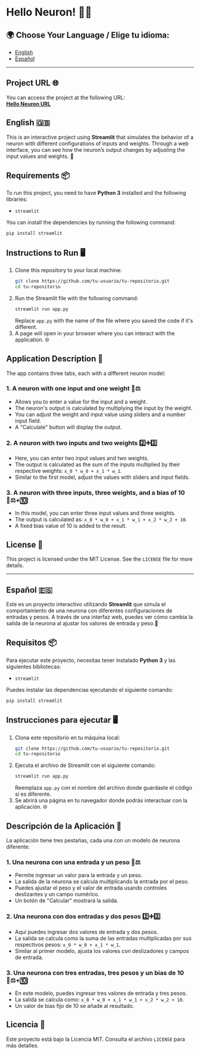 # Hello Neuron! 🌟🤖

## 🌍 Choose Your Language / Elige tu idioma:
- [English](#english-)
- [Español](#español-)

---

## Project URL 🌐

You can access the project at the following URL:  
[**Hello Neuron URL**](https://hola-neurona-dmc.streamlit.app/)

## English 🇬🇧

This is an interactive project using **Streamlit** that simulates the behavior of a neuron with different configurations of inputs and weights. Through a web interface, you can see how the neuron’s output changes by adjusting the input values and weights. 🚀

## Requirements 📦

To run this project, you need to have **Python 3** installed and the following libraries:

- `streamlit`

You can install the dependencies by running the following command:

```bash
pip install streamlit
```

## Instructions to Run 🖥️
1. Clone this repository to your local machine:
   ```bash
   git clone https://github.com/tu-usuario/tu-repositorio.git
   cd tu-repositorio
   ```
2. Run the Streamlit file with the following command:
   ```bash
   streamlit run app.py
   ```
   Replace `app.py` with the name of the file where you saved the code if it's different.
3. A page will open in your browser where you can interact with the application. 🌐

## Application Description 🧠
The app contains three tabs, each with a different neuron model:

### 1. A neuron with one input and one weight 🔢⚖️
- Allows you to enter a value for the input and a weight.
- The neuron's output is calculated by multiplying the input by the weight.
- You can adjust the weight and input value using sliders and a number input field.
- A "Calculate" button will display the output.

### 2. A neuron with two inputs and two weights 2️⃣➕2️⃣
- Here, you can enter two input values and two weights.
- The output is calculated as the sum of the inputs multiplied by their respective weights: `x_0 * w_0 + x_1 * w_1`.
- Similar to the first model, adjust the values with sliders and input fields.

### 3. A neuron with three inputs, three weights, and a bias of 10 🔢⚖️+🔟
- In this model, you can enter three input values and three weights.
- The output is calculated as: `x_0 * w_0 + x_1 * w_1 + x_2 * w_2 + 10`.
- A fixed bias value of 10 is added to the result.

## License 📄
This project is licensed under the MIT License. See the `LICENSE` file for more details.

---

## Español 🇪🇸

Este es un proyecto interactivo utilizando **Streamlit** que simula el comportamiento de una neurona con diferentes configuraciones de entradas y pesos. A través de una interfaz web, puedes ver cómo cambia la salida de la neurona al ajustar los valores de entrada y peso.🚀

## Requisitos 📦

Para ejecutar este proyecto, necesitas tener instalado **Python 3** y las siguientes bibliotecas:

- `streamlit`

Puedes instalar las dependencias ejecutando el siguiente comando:

```bash
pip install streamlit
```

## Instrucciones para ejecutar 🖥️
1. Clona este repositorio en tu máquina local:
   ```bash
   git clone https://github.com/tu-usuario/tu-repositorio.git
   cd tu-repositorio
   ```
2. Ejecuta el archivo de Streamlit con el siguiente comando:
   ```bash
   streamlit run app.py
   ```
   Reemplaza `app.py` con el nombre del archivo donde guardaste el código si es diferente.
3. Se abrirá una página en tu navegador donde podrás interactuar con la aplicación. 🌐

## Descripción de la Aplicación 🧠
La aplicación tiene tres pestañas, cada una con un modelo de neurona diferente:

### 1. Una neurona con una entrada y un peso 🔢⚖️
- Permite ingresar un valor para la entrada y un peso.
- La salida de la neurona se calcula multiplicando la entrada por el peso.
- Puedes ajustar el peso y el valor de entrada usando controles deslizantes y un campo numérico.
- Un botón de "Calcular" mostrará la salida.

### 2. Una neurona con dos entradas y dos pesos 2️⃣➕2️⃣
- Aquí puedes ingresar dos valores de entrada y dos pesos.
- La salida se calcula como la suma de las entradas multiplicadas por sus respectivos pesos: `x_0 * w_0 + x_1 * w_1`.
- Similar al primer modelo, ajusta los valores con deslizadores y campos de entrada.

### 3. Una neurona con tres entradas, tres pesos y un bias de 10 🔢⚖️+🔟
- En este modelo, puedes ingresar tres valores de entrada y tres pesos.
- La salida se calcula como: `x_0 * w_0 + x_1 * w_1 + x_2 * w_2 + 10`.
- Un valor de bias fijo de 10 se añade al resultado.

## Licencia 📄
Este proyecto está bajo la Licencia MIT. Consulta el archivo `LICENSE` para más detalles.



